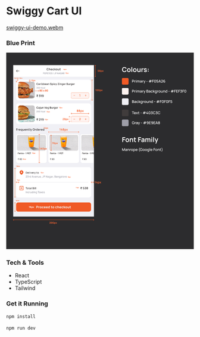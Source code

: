 # Swiggy Cart UI

[swiggy-ui-demo.webm](https://github.com/user-attachments/assets/ad9dedd6-c266-4802-b9cd-2d132e4b878f)


### Blue Print

<img src="./public/swiggy-cart.png" width = 700px   />

### Tech & Tools

-   React
-   TypeScript
-   Tailwind

### Get it Running

```bash
npm install
```

```bash
npm run dev
```
